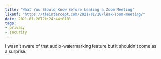 ```yaml
---
title: "What You Should Know Before Leaking a Zoom Meeting"
likeOf: "https://theintercept.com/2021/01/18/leak-zoom-meeting/"
date: 2021-01-20T20:24:44+0100
tags:
- privacy
- security
---
```

I wasn't aware of that audio-watermarking feature but it shouldn't come as a surprise. 